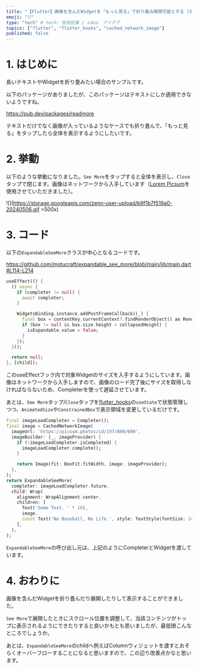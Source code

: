 ```yaml
---
title: "【Flutter】画像を含んだWidgetを「もっと見る」で折り畳み開閉可能とする (See More/Read More)"
emoji: "⚾"
type: "tech" # tech: 技術記事 / idea: アイデア
topics: ["flutter", "flutter_hooks", "cached_network_image"]
published: false
---
```


# 1. はじめに

長いテキストやWidgetを折り畳みたい場合のサンプルです。

以下のパッケージがありましたが、このパッケージはテキストにしか適用できないようですね。

https://pub.dev/packages/readmore

テキストだけでなく画像が入っているようなケースでも折り畳んで、「もっと見る」をタップしたら全体を表示するようにしたいです。

# 2. 挙動

以下のような挙動になりました。`See More`をタップすると全体を表示し、`Close`タップで閉じます。画像はネットワークから入手しています（[Lorem Picsum](https://picsum.photos/)を使用させていただきました）。

![](https://storage.googleapis.com/zenn-user-upload/b9f1b7f519a0-20240506.gif =500x)

# 3. コード

以下の`ExpandableSeeMore`クラスが中心となるコードです。

https://github.com/motucraft/expandable_see_more/blob/main/lib/main.dart#L114-L214

```dart
useEffect(() {
  () async {
    if (completer != null) {
      await completer;
    }

    WidgetsBinding.instance.addPostFrameCallback((_) {
      final box = contentKey.currentContext?.findRenderObject() as RenderBox?;
      if (box != null && box.size.height < collapsedHeight) {
        isExpandable.value = false;
      }
    });
  }();

  return null;
}, [child]);
```

このuseEffectフック内で対象Widgetのサイズを入手するようにしています。画像はネットワークから入手しますので、画像のロード完了後にサイズを取得しなければならないため、Completerを使って遅延させています。

あとは、`See More`タップ/`Close`タップを[flutter_hooks](https://pub.dev/packages/flutter_hooks)の`useState`で状態管理しつつ、`AnimatedSize`や`ConstrainedBox`で表示領域を変更しているだけです。

```dart
final imageLoadCompleter = Completer();
final image = CachedNetworkImage(
  imageUrl: 'https://picsum.photos/id/197/800/600',
  imageBuilder: (_, imageProvider) {
    if (!imageLoadCompleter.isCompleted) {
      imageLoadCompleter.complete();
    }

    return Image(fit: BoxFit.fitWidth, image: imageProvider);
  },
);
return ExpandableSeeMore(
  completer: imageLoadCompleter.future,
  child: Wrap(
    alignment: WrapAlignment.center,
    children: [
      Text('Some Text. ' * 10),
      image,
      const Text('No Baseball, No Life.', style: TextStyle(fontSize: 24)),
    ],
  ),
);
```

`ExpandableSeeMore`の呼び出し元は、上記のようにCompleterとWidgetを渡しています。

# 4. おわりに

画像を含んだWidgetを折り畳んだり展開したりして表示することができました。

`See More`で展開したときにスクロール位置を調整して、当該コンテンツがトップに表示されるようにできたりすると良いかもとも思いましたが、最低限こんなところでしょうか。

あとは、`ExpandableSeeMore`のchildへ例えばColumnウィジェットを渡すとおそらくオーバーフローすることになると思いますので、この辺り改善点かなと思います。
